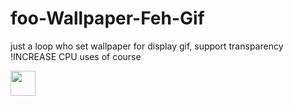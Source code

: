 # foo-Wallpaper-Feh-Gif
just a loop who set wallpaper for display gif,  support transparency
!INCREASE CPU uses of course

<img src="https://media.giphy.com/media/vFKqnCdLPNOKc/giphy.gif" width="40" height="40" />
